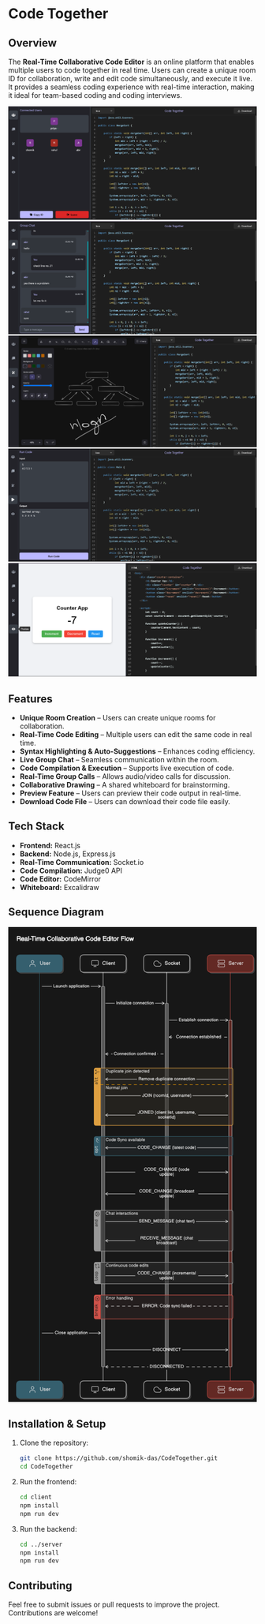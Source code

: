 # Code Together

## Overview

The **Real-Time Collaborative Code Editor** is an online platform that enables multiple users to code together in real time. Users can create a unique room ID for collaboration, write and edit code simultaneously, and execute it live. It provides a seamless coding experience with real-time interaction, making it ideal for team-based coding and coding interviews.

![Screenshot 1](Photos/1.png)
![Screenshot 2](Photos/2.png)
![Screenshot 3](Photos/3.png)
![Screenshot 4](Photos/4.png)
![Screenshot 5](Photos/5.png)

## Features

- **Unique Room Creation** – Users can create unique rooms for collaboration.
- **Real-Time Code Editing** – Multiple users can edit the same code in real time.
- **Syntax Highlighting & Auto-Suggestions** – Enhances coding efficiency.
- **Live Group Chat** – Seamless communication within the room.
- **Code Compilation & Execution** – Supports live execution of code.
- **Real-Time Group Calls** – Allows audio/video calls for discussion.
- **Collaborative Drawing** – A shared whiteboard for brainstorming.
- **Preview Feature** – Users can preview their code output in real-time.
- **Download Code File** – Users can download their code file easily.

## Tech Stack

- **Frontend:** React.js
- **Backend:** Node.js, Express.js
- **Real-Time Communication:** Socket.io
- **Code Compilation:** Judge0 API
- **Code Editor:** CodeMirror
- **Whiteboard:** Excalidraw


## Sequence Diagram
![Screenshot 5](Photos/6.png)


## Installation & Setup

1. Clone the repository:
   ```sh
   git clone https://github.com/shomik-das/CodeTogether.git
   cd CodeTogether
   ```
2. Run the frontend:
   ```sh
   cd client
   npm install
   npm run dev
   ```
4. Run the backend:
   ```sh
   cd ../server
   npm install
   npm run dev
   ```

## Contributing

Feel free to submit issues or pull requests to improve the project. Contributions are welcome!

